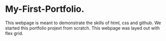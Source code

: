 # My-First-Portfolio.
This webpage is meant to demonstrate the skills of html, css and github. 
We started this portfolio projext from scratch.
This webpage was layed out with flex grid.
